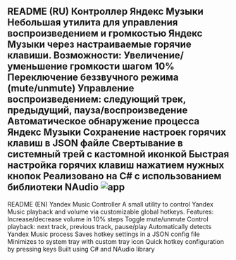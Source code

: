 README (RU)
Контроллер Яндекс Музыки
Небольшая утилита для управления воспроизведением и громкостью Яндекс Музыки через настраиваемые горячие клавиши.
Возможности:
Увеличение/уменьшение громкости шагом 10%
Переключение беззвучного режима (mute/unmute)
Управление воспроизведением: следующий трек, предыдущий, пауза/воспроизведение
Автоматическое обнаружение процесса Яндекс Музыки
Сохранение настроек горячих клавиш в JSON файле
Свертывание в системный трей с кастомной иконкой
Быстрая настройка горячих клавиш нажатием нужных кнопок
Реализовано на C# с использованием библиотеки NAudio
![app](https://github.com/user-attachments/assets/7bb6afbf-e637-489a-98b1-cd66e91b4304)
-----------------------------------------------------------------------------------------------------------------
README (EN)
Yandex Music Controller
A small utility to control Yandex Music playback and volume via customizable global hotkeys.
Features:
Increase/decrease volume in 10% steps
Toggle mute/unmute
Control playback: next track, previous track, pause/play
Automatically detects Yandex Music process
Saves hotkey settings in a JSON config file
Minimizes to system tray with custom tray icon
Quick hotkey configuration by pressing keys
Built using C# and NAudio library
